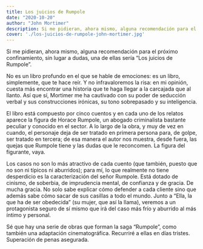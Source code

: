 ```yaml
---
title: Los juicios de Rumpole
date: "2020-10-20"
author: "John Mortimer"
description: Si me pidieran, ahora mismo, alguna recomendación para el próximo confinamiento, sin lugar a dudas, una de ellas sería “Los juicios de Rumpole”.
cover: './los-juicios-de-rumpole-john-mortimer.jpg'
---
```


Si me pidieran, ahora mismo, alguna recomendación para el próximo confinamiento, sin lugar a dudas, una de ellas sería “Los juicios de Rumpole”.

No es un libro profundo en el que se hable de emociones: es un libro, simplemente, que te hace reír. Y no infravaloremos la risa: en mi opinión, cuesta más encontrar una historia que te haga llegar a la carcajada que al llanto. Así que sí, Mortimer me ha cautivado con su poder de seducción verbal y sus construcciones irónicas, su tono sobrepasado y su inteligencia.

El libro está compuesto por cinco cuentos y en cada uno de los relatos aparece la figura de Horace Rumpole, un abogado criminalista bastante peculiar y conocido en el sector.
A lo largo de la obra, y muy de vez en cuando, el personaje deja de ser tratado en primera persona para, de golpe, ser tratado en tercera; de esa manera el autor nos muestra, desde fuera, las quejas que Rumpole tiene y las dudas que le reconcomen. La figura del figurante, vaya.

Los casos no son lo más atractivo de cada cuento (que también, puesto que no son ni típicos ni aburridos); para mí, lo que realmente no tiene desperdicio es la caracterización del señor Rumpole. Está dotado de cinismo, de soberbia, de imprudencia mental, de confianza y de gracia. De mucha gracia. No solo sabe explicar cómo defender a cada cliente sino que además sabe cómo sacar de sus casillas a todo el mundo. Junto a “Ella, la que ha de ser obedecida” (su mujer, que así la llama), veremos a un protagonista seguro de sí mismo que irá del caso más frío y aburrido al más íntimo y personal.

Sé que hay una serie de obras que forman la saga “Rumpole”, como también una adaptación cinematográfica. Recurriré a ellas en días tristes. Superación de penas asegurada.